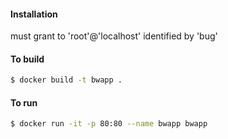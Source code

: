 #### Installation

must grant to 'root'@'localhost' identified by 'bug'

#### To build

``` bash
$ docker build -t bwapp .
```

#### To run

``` bash
$ docker run -it -p 80:80 --name bwapp bwapp
```
